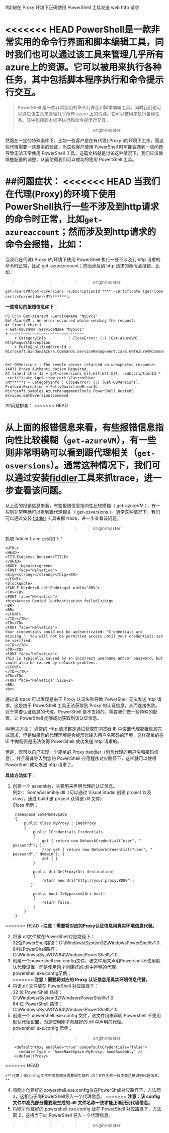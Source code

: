 #如何在 Proxy 环境下正确使用 PowerShell 工具发送 web http 请求

<<<<<<< HEAD
PowerShell是一款非常实用的命令行界面和脚本编辑工具，同时我们也可以通过该工具来管理几乎所有azure上的资源。它可以被用来执行各种任务，其中包括脚本程序执行和命令提示行交互。
=======
>PowerShell 是一款非常实用的命令行界面和脚本编辑工具，同时我们也可以通过该工具来管理几乎所有 azure 上的资源。它可以被用来执行各种任务，其中包括脚本程序执行和命令提示行交互。
>>>>>>> origin/master

然而在一定的特殊条件下，比如一些客户是在有代理( Proxy )的环境下工作，而这些代理需要一些基本的验证，当这些客户使用 PowerShell 时可能会遇到一些问题导致无法正常使用 PowerShell 工具。这篇文档就是讨论这种情况下，我们应该做哪些配置的调整，从而使得我们可以成功的使用 PowerShell 工具。

##问题症状：
<<<<<<< HEAD
当我们在代理(Proxy)的环境下使用PowerShell执行一些不涉及到http请求的命令时正常，比如`get-azureaccount`；然而涉及到http请求的命令会报错，比如：
=======
当我们在代理( Proxy )的环境下使用 PowerShell 执行一些不涉及到 http 请求的命令时正常，比如 get-azurezccount；然而涉及到 http 请求的命令会报错，比如：
>>>>>>> origin/master

	get-azureVM/get-osversions -subscriptionId **** -certificate (get-item cert:\CurrentUser\MY\******)。

**一些常见的报错信息如下：**

	PS C:\> Get-AzureVM -ServiceName "MySvc1"  
	Get-AzureVM : An error occurred while sending the request.  
	At line:1 char:1  
	+ Get-AzureVM -ServiceName "MySvc1"  
	+ ~~~~~~~~~~~~~~~~~~~~~~~~~~~~~~~~~  
	    + CategoryInfo          : CloseError: (:) [Get-AzureVM], HttpRequestException  
	    + FullyQualifiedErrorId : Microsoft.WindowsAzure.Commands.ServiceManagement.IaaS.GetAzureVMCommand
	
	
	Get-OSVersions : The remote server returned an unexpected response: (407) Proxy Authenti cation Required. 
	At line:1 char:15 + get-osversions &lt;&lt;&lt;&lt; -subscriptionId * -certificate (get-item cert:\CurrentUser
	\MY*****) + CategoryInfo : CloseError: (:) [Get-OSVersions], ProtocolException + FullyQualifiedErrorId :
	Microsoft.Samples.AzureManagementTools.PowerShell.HostedS ervices.GetOSVersionsCommand

##问题排查：
<<<<<<< HEAD

从上面的报错信息来看，有些报错信息指向性比较模糊（`get-azureVM`），有一些则非常明确可以看到跟代理相关（`get-osversions`）。通常这种情况下，我们可以通过安装[fiddler](http://www.telerik.com/fiddler)工具来抓trace，进一步查看该问题。
=======
从上面的报错信息来看，有些报错信息指向性比较模糊（ get-azureVM ），有一些则非常明确可以看到跟代理相关（ get-osversions ）。通常这种情况下，我们可以通过安装 [fiddler](http://www.telerik.com/fiddler) 工具来抓 trace，进一步查看该问题。
>>>>>>> origin/master

抓取 fiddler trace 示例如下：

	<HTML>
	<HEAD>
	<TITLE>Access Denied</TITLE>
	</HEAD>
	<BODY  bgcolor=green>
	<FONT face="Helvetica">
	<big><strong></strong></big><BR>
	</FONT>
	<blockquote>
	<TABLE border=0 cellPadding=1 width="80%">
	<TR><TD>
	<FONT face="Helvetica">
	<big>Access Denied (authentication_failed)</big>
	<BR>
	<BR>
	</FONT>
	</TD></TR>
	<TR><TD>
	<FONT face="Helvetica">
	Your credentials could not be authenticated: "Credentials are missing.". You will not be permitted access until your credentials can be verified.
	</TD></TR>
	<TR><TD>
	<FONT face="Helvetica">
	This is typically caused by an incorrect username and/or password, but could also be caused by network problems.
	</FONT>
	</TD></TR>
	<TR><TD>
	<FONT face="Helvetica" SIZE=2>
	<BR>
	<br>

 通过该 trace 可以发现是由于 Proxy 认证失败导致 PowerShell 无法发送 http 请求。这是由于 PowerShell 工具无法获取到 Proxy 的认证信息，从而连接失败。对于需要认证信息的代理，PowerShell 是不支持的，需要我们做一些特殊的配置，让 PowerShell 能够成功获取到该认证信息。
 
##解决方法：
通常的 Http 请求都是通过获取在浏览器 IE 中设置代理配置信息完成请求，但是如果您的代理环境是会提示您输入用户名密码的环境，这样简单的在 IE 中做配置是无法使得 PowerShell 成功发送 http 请求的。

但是，您可以自己实现一个简单的 Proxy handler（包含代理的用户名和密码信息），并且将其导入到您的 PowerShell 应用程序对应路径下，这样就可以使得 PowerShell 成功发送 http 请求了。

**具体方法如下：**

1. 创建一个 assembly，主要用来声明代理的认证信息。  
例如： SomeAssembly.dll（可以通过 Visual Studio 创建 project 以及 class，通过 build 该 project 获得该.dll 文件）  
Class 示例：
  
		namespace SomeNameSpace
		{
		    public class MyProxy : IWebProxy
		    {
		        public ICredentials Credentials
		        {
		            get { return new NetworkCredential("user", " password"); }
		            //or get { return new NetworkCredential("user", " password"," domain"); }
		            set { }
		        }
		
		        public Uri GetProxy(Uri destination)
		        {
		            return new Uri("http://your.proxy:8080");
		       }
		
		        public bool IsBypassed(Uri host)
		        {
		            return false;
		        }
		    }
		}   
<<<<<<< HEAD
	>**注意：需要将对应的Proxy认证信息用真实环境信息代替。**

2. 将该.dll文件放在PowerShell对应路径下：  
32位PowerShell路径：C:\Windows\System32\WindowsPowerShell\v1.0.  
64位PowerShell路径：C:\Windows\SysWOW64\WindowsPowerShell\v1.0   
3. 创建一个powershell.exe.config文件，该文件用来声明Powershell不使用默认代理设置，而是使用刚才创建好的.dll中声明的代理。  
powershell.exe.config示例：  
=======
 **注意：需要将对应的 Proxy 认证信息用真实环境信息代替。**
2. 将该.dll 文件放在 PowerShell 对应路径下：  
32 位 PowerShell 路径：C:\Windows\System32\WindowsPowerShell\v1.0.  
64 位 PowerShell 路径：C:\Windows\SysWOW64\WindowsPowerShell\v1.0   
3. 创建一个 powershell.exe.config 文件，该文件用来声明 Powershell 不使用默认代理设置，而是使用刚才创建好的.dll 中声明的代理。  
powershell.exe.config 示例：  
>>>>>>> origin/master

		<defaultProxy enabled="true" useDefaultCredentials="false">
		  <module type = "SomeNameSpace.MyProxy, SomeAssembly" />
		</defaultProxy>
<<<<<<< HEAD

	>**注意：该config文件中高亮部分需要跟生成的.dll文件名称一致才能正确识别代理信息。**
	
4. 将刚才创建好的powershell.exe.config放在PowerShell对应路径下，方法同2，这相当于向PowerShell导入一个代理信息。
=======
**注意：该 config 文件中高亮部分需要跟生成的.dll 文件名称一致才能正确识别代理信息。**
4. 将刚才创建好的 powershell.exe.config 放在 PowerShell 对应路径下，方法同 2，这相当于向 PowerShell 导入一个代理信息。
>>>>>>> origin/master


